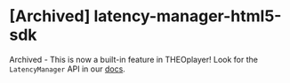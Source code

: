 # [Archived] latency-manager-html5-sdk

Archived - This is now a built-in feature in THEOplayer! Look for the `LatencyManager` API in our [docs](https://www.theoplayer.com/docs/theoplayer). 

